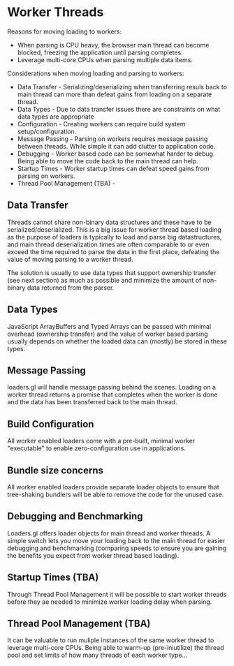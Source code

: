 # Worker Threads

Reasons for moving loading to workers:

- When parsing is CPU heavy, the browser main thread can become blocked, freezing the application until parsing completes.
- Leverage multi-core CPUs when parsing multiple data items.

Considerations when moving loading and parsing to workers:

- Data Transfer - Serializing/deserializing when transferring resuls back to main thread can more than defeat gains from loading on a separate thread.
- Data Types - Due to data transfer issues there are constraints on what data types are appropriate
- Configuration - Creating workers can require build system setup/configuration.
- Message Passing - Parsing on workers requires message passing between threads. While simple it can add clutter to application code.
- Debugging - Worker based code can be somewhat harder to debug. Being able to move the code back to the main thread can help.
- Startup Times - Worker startup times can defeat speed gains from parsing on workers.
- Thread Pool Management (TBA) -

## Data Transfer

Threads cannot share non-binary data structures and these have to be serialized/deserialized. This is a big issue for worker thread based loading as the purpose of loaders is typically to load and parse big datastructures, and main thread deserialization times are often comparable to or even exceed the time required to parse the data in the first place, defeating the value of moving parsing to a worker thread.

The solution is usually to use data types that support ownership transfer (see next section) as much as possible and minimize the amount of non-binary data returned from the parser.

## Data Types

JavaScript ArrayBuffers and Typed Arrays can be passed with minimal overhead (ownership transfer) and the value of worker based parsing usually depends on whether the loaded data can (mostly) be stored in these types.

## Message Passing

loaders.gl will handle message passing behind the scenes. Loading on a worker thread returns a promise that completes when the worker is done and the data has been transferred back to the main thread.

## Build Configuration

All worker enabled loaders come with a pre-built, minimal worker "executable" to enable zero-configuration use in applications.

## Bundle size concerns

All worker enabled loaders provide separate loader objects to ensure that tree-shaking bundlers will be able to remove the code for the unused case.

## Debugging and Benchmarking

Loaders.gl offers loader objects for main thread and worker threads. A simple switch lets you move your loading back to the main thread for easier debugging and benchmarking (comparing speeds to ensure you are gaining the benefits you expect from worker thread based loading).

## Startup Times (TBA)

Through Thread Pool Management it will be possible to start worker threads before they ae needed to minimize worker loading delay when parsing.

## Thread Pool Management (TBA)

It can be valuable to run muliple instances of the same worker thread to leverage multi-core CPUs. Being able to warm-up (pre-iniutilize) the thread pool and set limits of how many threads of each worker type...

